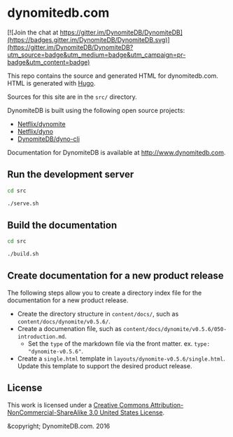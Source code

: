 # dynomitedb.com

[![Join the chat at https://gitter.im/DynomiteDB/DynomiteDB](https://badges.gitter.im/DynomiteDB/DynomiteDB.svg)](https://gitter.im/DynomiteDB/DynomiteDB?utm_source=badge&utm_medium=badge&utm_campaign=pr-badge&utm_content=badge)

This repo contains the source and generated HTML for dynomitedb.com. HTML is generated with [Hugo](https://gohugo.io).

Sources for this site are in the `src/` directory.

DynomiteDB is built using the following open source projects:

- [Netflix/dynomite](https://github.com/Netflix/dynomite)
- [Netflix/dyno](https://github.com/Netflix/dyno)
- [DynomiteDB/dyno-cli](https://github.com/DynomiteDB/dyno-cli)

Documentation for DynomiteDB is available at http://www.dynomitedb.com.

## Run the development server

```bash
cd src

./serve.sh
```

## Build the documentation

```bash
cd src

./build.sh
```

## Create documentation for a new product release

The following steps allow you to create a directory index file for the documentation for a new product release.

- Create the directory structure in `content/docs/`, such as `content/docs/dynomite/v0.5.6/`.
- Create a documenation file, such as `content/docs/dynomite/v0.5.6/050-introduction.md`.
    - Set the `type` of the markdown file via the front matter. ex. `type: "dynomite-v0.5.6"`.
- Create a `single.html` template in `layouts/dynomite-v0.5.6/single.html`. Update this template to support the desired product release.

## License

This work is licensed under a <a href="http://creativecommons.org/licenses/by-nc-sa/3.0/us/" target="_blank">Creative Commons Attribution-NonCommercial-ShareAlike 3.0 United States License</a>.

&copyright; DynomiteDB.com. 2016
